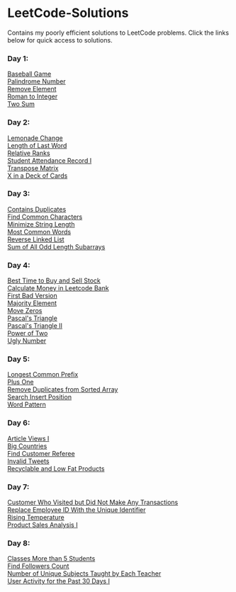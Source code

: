 # LeetCode-Solutions
Contains my poorly efficient solutions to LeetCode problems. Click the links below for quick access to solutions.

### Day 1: <br>
[Baseball Game](Day1/BaseBallGame/main.py) <br>
[Palindrome Number](Day1/PalindromeNumber/main.py) <br>
[Remove Element](Day1/RemoveElement/main.py) <br>
[Roman to Integer](Day1/RomanToInteger/main.py) <br>
[Two Sum](Day1/TwoSum/main.py) <br>

### Day 2: <br>
[Lemonade Change](Day2/LemonadeChange/main.py) <br>
[Length of Last Word](Day2/LengthOfLastWord/main.py) <br>
[Relative Ranks](Day2/RelativeRanks/main.py) <br>
[Student Attendance Record I](Day2/StudentAttendanceRecI/main.py) <br>
[Transpose Matrix](Day2/TransposeMatrix/main.py) <br>
[X in a Deck of Cards](Day2/XDeckCards914/main.py) <br>


### Day 3: <br>
[Contains Duplicates](Day3/ContainsDuplicate/main.py) <br>
[Find Common Characters](Day3/FindCommonCharacters/main.py) <br>
[Minimize String Length](Day3/MinimizeStringLength/main.py) <br>
[Most Common Words](Day3/MostCommonWord/main.py) <br>
[Reverse Linked List](Day3/ReverseLinkedList/main.py)<br>
[Sum of All Odd Length Subarrays](Day3/SumofAllOddLengthSubArrays/main.py) <br>

### Day 4: <br>
[Best Time to Buy and Sell Stock](Day4/BestTimeToBuyandSell/main.py) <br>
[Calculate Money in Leetcode Bank](Day4/CalcMoneyInLCBank/main.py)<br>
[First Bad Version](Day4/FirstBadVersion/main.py) <br>
[Majority Element](Day4/MajorityElement/main.py) <br>
[Move Zeros](Day4/MoveZeros/main.py) <br>
[Pascal's Triangle](Day4/PascalTriangle/main.py) <br>
[Pascal's Triangle II](Day4/PascalTriangleII/main.py) <br>
[Power of Two](Day4/PowerOfTwo/main.py) <br>
[Ugly Number](Day4/UglyNumber/main.py) <br>

### Day 5: <br>
[Longest Common Prefix](Day5/LongestCommonPrefix/main.py) <br>
[Plus One](Day5/PlusOne/main.py) <br>
[Remove Duplicates from Sorted Array](Day5/RemoveDupesFromSortArr/main.py) <br>
[Search Insert Position](Day5/SearchInsertPosition/main.py) <br>
[Word Pattern](Day5/WordPattern/main.py)<br>


### Day 6:
[Article Views I](Day6/ArticleViewsI/main.sql) <br>
[Big Countries](Day6/BigCountries/main.sql) <br>
[Find Customer Referee](Day6/FindCustomerReferee/main.sql) <br>
[Invalid Tweets](Day6/InvalidTweets/main.sql) <br>
[Recyclable and Low Fat Products](Day6/RecyclableandLowFatProducts/main.sql) <br>


### Day 7: 
[Customer Who Visited but Did Not Make Any Transactions](Day7/CustWhoVisNoTransactions/main.sql) <br>
[Replace Employee ID With the Unique Identifier](Day7/RepEmpIDWithUniqueIdentifier/main.sql) <br>
[Rising Temperature](Day7/RisingTemperature/main.sql) <br>
[Product Sales Analysis I](Day7/ProductSalesAnlysisI/main.sql) <br>

### Day 8:
[Classes More than 5 Students](Day8/ClassesMoreThan5Students/main.sql) <br>
[Find Followers Count](Day8/FindFollowersCount/main.sql) <br>
[Number of Unique Subjects Taught by Each Teacher](Day8/NumofUniSubByTeacher/main.sql) <br>
[User Activity for the Past 30 Days I](Day8/UserActivityPast30DaysI/main.sql) <br>